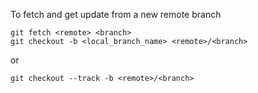 To fetch and get update from a new remote branch


```
git fetch <remote> <branch>
git checkout -b <local_branch_name> <remote>/<branch>
```
or

```
git checkout --track -b <remote>/<branch>
```

